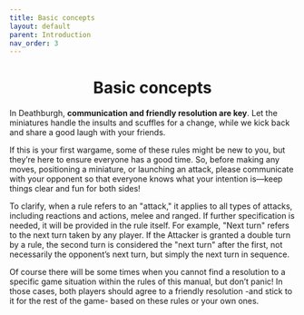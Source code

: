 ```yaml
---
title: Basic concepts
layout: default
parent: Introduction
nav_order: 3
---
```

<link rel="stylesheet" href="style.css">
<h1 style="text-align: center;"> Basic concepts</h1>

In Deathburgh, **communication and friendly resolution are key**. Let the miniatures handle the insults and scuffles for a change, while we kick back and share a good laugh with your friends.

If this is your first wargame, some of these rules might be new to you, but they’re here to ensure everyone has a good time. So, before making any moves, positioning a miniature, or launching an attack, please communicate with your opponent so that everyone knows what
your intention is—keep things clear and fun for both sides!

To clarify, when a rule refers to an "attack," it applies to all types of attacks, including reactions and actions, melee and ranged. If further specification is needed, it will be provided in the rule
itself. For example, "Next turn" refers to the next turn taken by any player. If the Attacker is granted a double turn by a rule, the second turn is considered the "next turn" after the first, not necessarily the opponent’s next turn, but simply the next turn in sequence.

Of course there will be some times when you cannot find a resolution to a specific game situation within the rules of this manual, but don’t panic! In those cases, both players should agree to a friendly resolution -and stick to it for the rest of the game- based on these rules or your own ones.
